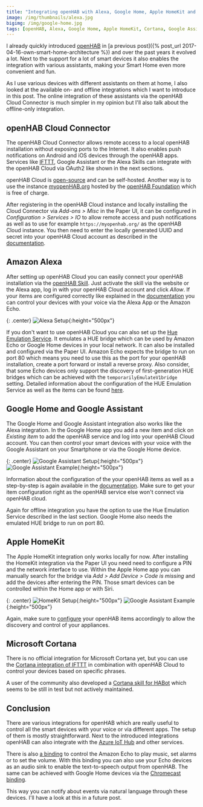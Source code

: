 ```yaml
---
title: "Integrating openHAB with Alexa, Google Home, Apple HomeKit and Cortana"
image: /img/thumbnails/alexa.jpg
bigimg: /img/google-home.jpg
tags: [openHAB, Alexa, Google Home, Apple HomeKit, Cortana, Google Assistant]
---
```


I already quickly introduced [openHAB](https://www.openhab.org/) in [a previous post]({% post_url 2017-04-16-own-smart-home-architecture %}) and over the past years it evolved a lot. Next to the support for a lot of smart devices it also enables the integration with various assistants, making your Smart Home even more convenient and fun.

As I use various devices with different assistants on them at home, I also looked at the available on- and offline integrations which I want to introduce in this post. The online integration of these assistants via the openHAB Cloud Connector is much simpler in my opinion but I'll also talk about the offline-only integration.

## openHAB Cloud Connector

The openHAB Cloud Connector allows remote access to a local openHAB installation without exposing ports to the Internet. It also enables push notifications on Android and iOS devices through the openHAB apps. Services like [IFTTT](https://ifttt.com/), Google Assistant or the Alexa Skills can integrate with the openHAB Cloud via OAuth2 like shown in the next sections.

openHAB Cloud is [open-source](https://github.com/openhab/openhab-cloud) and can be self-hosted. Another way is to use the instance [myopenHAB.org](http://www.myopenhab.org/) hosted by the [openHAB Foundation](http://www.openhabfoundation.org/) which is free of charge.

After registering in the openHAB Cloud instance and locally installing the Cloud Connector via _Add-ons > Misc_ in the Paper UI, it can be configured in _Configuration > Services > IO_ to allow remote access and push notifications as well as to use for example `https://myopenhab.org/` as the openHAB Cloud instance. You then need to enter the locally generated UUID and secret into your openHAB Cloud account as described in the [documentation](https://www.openhab.org/addons/integrations/openhabcloud/).

## Amazon Alexa

After setting up openHAB Cloud you can easily connect your openHAB installation via the [openHAB Skill](https://www.amazon.de//dp/B01MTY7Z5L). Just activate the skill via the website or the Alexa app, log in with your openHAB Cloud account and click _Allow_. If your items are configured correctly like explained in the [documentation](https://www.openhab.org/docs/ecosystem/alexa/) you can control your devices with your voice via the Alexa App or the Amazon Echo.

{: .center}
![Alexa Setup](/assets/posts/openhab-integrations/alexa-setup.gif){:height="500px"}

If you don't want to use openHAB Cloud you can also set up the [Hue Emulation Service](https://www.openhab.org/addons/integrations/hueemulation/). It emulates a HUE bridge which can be used by Amazon Echo or Google Home devices in your local network. It can also be installed and configured via the Paper UI. Amazon Echo expects the bridge to run on port 80 which means you need to use this as the port for your openHAB installation, create a port forward or install a reverse proxy. Also consider, that some Echo devices only support the discovery of first-generation HUE bridges which can be achieved with the `temporarilyEmulateV1bridge` setting. Detailed information about the configuration of the HUE Emulation Service as well as the items can be found [here](https://www.openhab.org/addons/integrations/hueemulation/).

## Google Home and Google Assistant

The Google Home and Google Assistant integration also works like the Alexa integration. In the Google Home app you add a new item and click on _Existing item_ to add the openHAB service and log into your openHAB Cloud account. You can then control your smart devices with your voice with the Google Assistant on your Smartphone or via the Google Home device.

{: .center}
![Google Assistant Setup](/assets/posts/openhab-integrations/google-home-setup.gif){:height="500px"} ![Google Assistant Example](/assets/posts/openhab-integrations/google-home-cmd.gif){:height="500px"}

Information about the configuration of the your openHAB items as well as a step-by-step is again available in the [documentation](https://www.openhab.org/docs/ecosystem/google-assistant/). Make sure to get your item configuration right as the openHAB service else won't connect via openHAB cloud.

Again for offline integration you have the option to use the Hue Emulation Service described in the last section. Google Home also needs the emulated HUE bridge to run on port 80.

## Apple HomeKit

The Apple HomeKit integration only works locally for now. After installing the HomeKit integration via the Paper UI you need need to configure a PIN and the network interface to use. Within the Apple Home app you can manually search for the bridge via _Add > Add Device > Code is missing_ and add the devices after entering the PIN. Those smart devices can be controlled within the Home app or with Siri.

{: .center}
![HomeKit Setup](/assets/posts/openhab-integrations/homekit-setup.gif){:height="500px"} ![Google Assistant Example](/assets/posts/openhab-integrations/siri-cmd.gif){:height="500px"}

Again, make sure to [configure](https://www.openhab.org/addons/integrations/homekit/) your openHAB items accordingly to allow the discovery and control of your appliances.

## Microsoft Cortana

There is no official integration for Microsoft Cortana yet, but you can use the [Cortana integration of IFTTT](https://ifttt.com/cortana) in combination with openHAB Cloud to control your devices based on specific phrases.

A user of the community also developed a [Cortana skill for HABot](https://community.openhab.org/t/cortana-skill-for-habot-testers-needed-and-maintainer-input-requested/60332) which seems to be still in test but not actively maintained.

## Conclusion

There are various integrations for openHAB which are really useful to control all the smart devices with your voice or via different apps. The setup of them is mostly straightforward. Next to the introduced integrations openHAB can also integrate with the [Azure IoT Hub](https://www.openhab.org/addons/integrations/azureiothub/) and other services.

There is also [a binding](https://www.openhab.org/addons/bindings/amazonechocontrol/) to control the Amazon Echo to play music, set alarms or to set the volume. With this binding you can also use your Echo devices as an audio sink to enable the text-to-speech output from openHAB. The same can be achieved with Google Home devices via the [Chromecast binding](https://www.openhab.org/addons/bindings/chromecast/). 

This way you can notify about events via natural language through these devices. I'll have a look at this in a future post.

